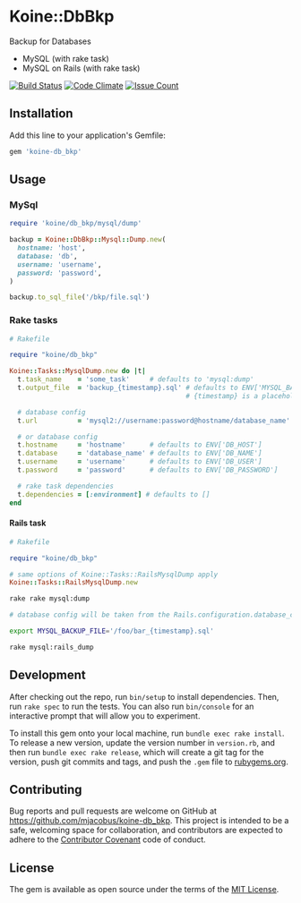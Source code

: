 # Koine::DbBkp

Backup for Databases

- MySQL (with rake task)
- MySQL on Rails (with rake task)

[![Build Status](https://travis-ci.org/mjacobus/koine-db_bkp.svg?branch=master)](https://travis-ci.org/mjacobus/koine-db_bkp)
[![Code Climate](https://codeclimate.com/github/mjacobus/koine-db_bkp/badges/gpa.svg)](https://codeclimate.com/github/mjacobus/koine-db_bkp)
[![Issue Count](https://codeclimate.com/github/mjacobus/koine-db_bkp/badges/issue_count.svg)](https://codeclimate.com/github/mjacobus/koine-db_bkp)

## Installation

Add this line to your application's Gemfile:

```ruby
gem 'koine-db_bkp'
```

## Usage

### MySql

```ruby
require 'koine/db_bkp/mysql/dump'

backup = Koine::DbBkp::Mysql::Dump.new(
  hostname: 'host',
  database: 'db',
  username: 'username',
  password: 'password',
)

backup.to_sql_file('/bkp/file.sql')
```

### Rake tasks

```ruby
# Rakefile

require "koine/db_bkp"

Koine::Tasks::MysqlDump.new do |t|
  t.task_name    = 'some_task'     # defaults to 'mysql:dump'
  t.output_file  = 'backup_{timestamp}.sql' # defaults to ENV['MYSQL_BACKUP_FILE']
                                            # {timestamp} is a placeholder for the autogenerated timestamp

  # database config
  t.url          = 'mysql2://username:password@hostname/database_name' # defaults to ENV['DB_URL']

  # or database config
  t.hostname     = 'hostname'      # defaults to ENV['DB_HOST']
  t.database     = 'database_name' # defaults to ENV['DB_NAME']
  t.username     = 'username'      # defaults to ENV['DB_USER']
  t.password     = 'password'      # defaults to ENV['DB_PASSWORD']

  # rake task dependencies
  t.dependencies = [:environment] # defaults to []
end
```

#### Rails task

```ruby
# Rakefile

require "koine/db_bkp"

# same options of Koine::Tasks::RailsMysqlDump apply
Koine::Tasks::RailsMysqlDump.new
```

```bash
rake rake mysql:dump
```

```bash
# database config will be taken from the Rails.configuration.database_configuration[ENV['RAILS_ENV']]

export MYSQL_BACKUP_FILE='/foo/bar_{timestamp}.sql'

rake mysql:rails_dump
```

## Development

After checking out the repo, run `bin/setup` to install dependencies. Then, run `rake spec` to run the tests. You can also run `bin/console` for an interactive prompt that will allow you to experiment.

To install this gem onto your local machine, run `bundle exec rake install`. To release a new version, update the version number in `version.rb`, and then run `bundle exec rake release`, which will create a git tag for the version, push git commits and tags, and push the `.gem` file to [rubygems.org](https://rubygems.org).

## Contributing

Bug reports and pull requests are welcome on GitHub at https://github.com/mjacobus/koine-db_bkp. This project is intended to be a safe, welcoming space for collaboration, and contributors are expected to adhere to the [Contributor Covenant](http://contributor-covenant.org) code of conduct.


## License

The gem is available as open source under the terms of the [MIT License](http://opensource.org/licenses/MIT).

